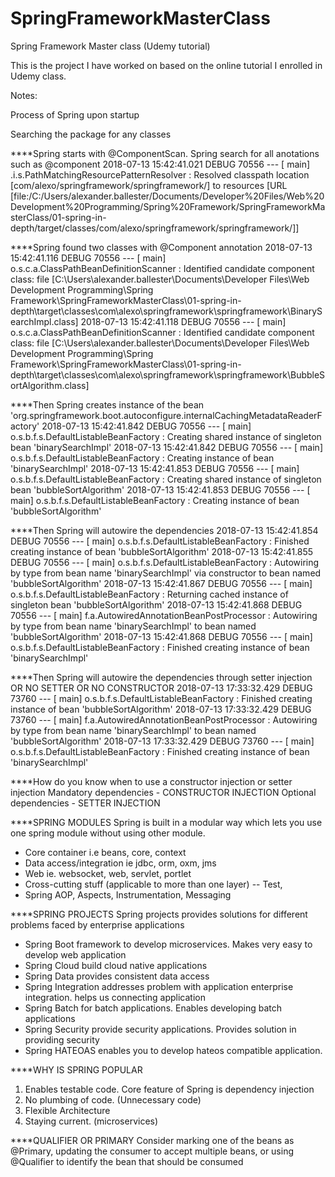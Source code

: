 # SpringFrameworkMasterClass
Spring Framework Master class (Udemy tutorial)

This is the project I have worked on based on the online tutorial I enrolled in Udemy class.

Notes:

Process of Spring upon startup

Searching the package for any classes 

****Spring starts with @ComponentScan. Spring search for all anotations such as @component
2018-07-13 15:42:41.021 DEBUG 70556 --- [           main] .i.s.PathMatchingResourcePatternResolver : Resolved classpath location [com/alexo/springframework/springframework/] to resources [URL [file:/C:/Users/alexander.ballester/Documents/Developer%20Files/Web%20Development%20Programming/Spring%20Framework/SpringFrameworkMasterClass/01-spring-in-depth/target/classes/com/alexo/springframework/springframework/]]


****Spring found two classes with @Component annotation
2018-07-13 15:42:41.116 DEBUG 70556 --- [           main] o.s.c.a.ClassPathBeanDefinitionScanner   : Identified candidate component class: file [C:\Users\alexander.ballester\Documents\Developer Files\Web Development Programming\Spring Framework\SpringFrameworkMasterClass\01-spring-in-depth\target\classes\com\alexo\springframework\springframework\BinarySearchImpl.class]
2018-07-13 15:42:41.118 DEBUG 70556 --- [           main] o.s.c.a.ClassPathBeanDefinitionScanner   : Identified candidate component class: file [C:\Users\alexander.ballester\Documents\Developer Files\Web Development Programming\Spring Framework\SpringFrameworkMasterClass\01-spring-in-depth\target\classes\com\alexo\springframework\springframework\BubbleSortAlgorithm.class]

****Then Spring creates instance of the bean
'org.springframework.boot.autoconfigure.internalCachingMetadataReaderFactory'
2018-07-13 15:42:41.842 DEBUG 70556 --- [           main] o.s.b.f.s.DefaultListableBeanFactory     : Creating shared instance of singleton bean 'binarySearchImpl'
2018-07-13 15:42:41.842 DEBUG 70556 --- [           main] o.s.b.f.s.DefaultListableBeanFactory     : Creating instance of bean 'binarySearchImpl'
2018-07-13 15:42:41.853 DEBUG 70556 --- [           main] o.s.b.f.s.DefaultListableBeanFactory     : Creating shared instance of singleton bean 'bubbleSortAlgorithm'
2018-07-13 15:42:41.853 DEBUG 70556 --- [           main] o.s.b.f.s.DefaultListableBeanFactory     : Creating instance of bean 'bubbleSortAlgorithm'


****Then Spring will autowire the dependencies
2018-07-13 15:42:41.854 DEBUG 70556 --- [           main] o.s.b.f.s.DefaultListableBeanFactory     : Finished creating instance of bean 'bubbleSortAlgorithm'
2018-07-13 15:42:41.855 DEBUG 70556 --- [           main] o.s.b.f.s.DefaultListableBeanFactory     : Autowiring by type from bean name 'binarySearchImpl' via constructor to bean named 'bubbleSortAlgorithm'
2018-07-13 15:42:41.867 DEBUG 70556 --- [           main] o.s.b.f.s.DefaultListableBeanFactory     : Returning cached instance of singleton bean 'bubbleSortAlgorithm'
2018-07-13 15:42:41.868 DEBUG 70556 --- [           main] f.a.AutowiredAnnotationBeanPostProcessor : Autowiring by type from bean name 'binarySearchImpl' to bean named 'bubbleSortAlgorithm'
2018-07-13 15:42:41.868 DEBUG 70556 --- [           main] o.s.b.f.s.DefaultListableBeanFactory     : Finished creating instance of bean 'binarySearchImpl'


****Then Spring will autowire the dependencies through setter injection OR NO SETTER OR NO CONSTRUCTOR
2018-07-13 17:33:32.429 DEBUG 73760 --- [           main] o.s.b.f.s.DefaultListableBeanFactory     : Finished creating instance of bean 'bubbleSortAlgorithm'
2018-07-13 17:33:32.429 DEBUG 73760 --- [           main] f.a.AutowiredAnnotationBeanPostProcessor : Autowiring by type from bean name 'binarySearchImpl' to bean named 'bubbleSortAlgorithm'
2018-07-13 17:33:32.429 DEBUG 73760 --- [           main] o.s.b.f.s.DefaultListableBeanFactory     : Finished creating instance of bean 'binarySearchImpl'


****How do you know when to use a constructor injection or setter injection 
Mandatory dependencies - CONSTRUCTOR INJECTION
Optional dependencies - SETTER INJECTION


****SPRING MODULES
Spring is built in a modular way which lets you use one spring module without using other module.
- Core container i.e beans, core, context
- Data access/integration ie jdbc, orm, oxm, jms
- Web ie. websocket, web, servlet, portlet
- Cross-cutting stuff (applicable to more than one layer)
-- Test, 
- Spring AOP, Aspects, Instrumentation, Messaging

****SPRING PROJECTS
Spring projects provides solutions for different problems faced by enterprise applications
- Spring Boot framework to develop microservices. Makes very easy to develop web application
- Spring Cloud build cloud native applications
- Spring Data provides consistent data access
- Spring Integration addresses problem with application enterprise integration. helps us connecting application
- Spring Batch for batch applications. Enables developing batch applications
- Spring Security provide security applications. Provides solution in providing security 
- Spring HATEOAS enables you to develop hateos compatible application.

****WHY IS SPRING POPULAR
1. Enables testable code. Core feature of Spring is dependency injection
2. No plumbing of code. (Unnecessary code)
3. Flexible Architecture
4. Staying current. (microservices)

****QUALIFIER OR PRIMARY
Consider marking one of the beans as @Primary, updating the consumer to accept multiple beans, or using @Qualifier to identify the bean that should be consumed